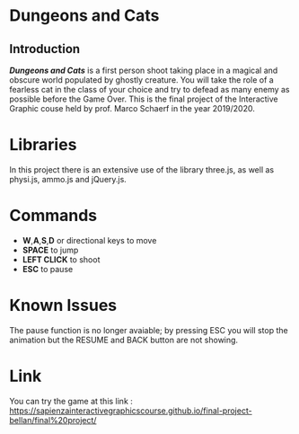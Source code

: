 # Dungeons and Cats
## Introduction
***Dungeons and Cats*** is a first person shoot taking place in a magical and obscure world populated by ghostly creature. You will take the role of a fearless cat in the class of your choice and try to defead as many enemy as possible before the Game Over. 
This is the final project of the Interactive Graphic couse held by prof. Marco Schaerf in the year 2019/2020.
# Libraries
In this project there is an extensive use of the library three.js, as well as physi.js, ammo.js and jQuery.js.
# Commands
- **W**,**A**,**S**,**D** or directional keys to move
- **SPACE** to jump
- **LEFT CLICK** to shoot
- **ESC** to pause
# Known Issues
The pause function is no longer avaiable; by pressing ESC you will stop the animation but the RESUME and BACK button are not showing.
# Link
You can try the game at this link : https://sapienzainteractivegraphicscourse.github.io/final-project-bellan/final%20project/
